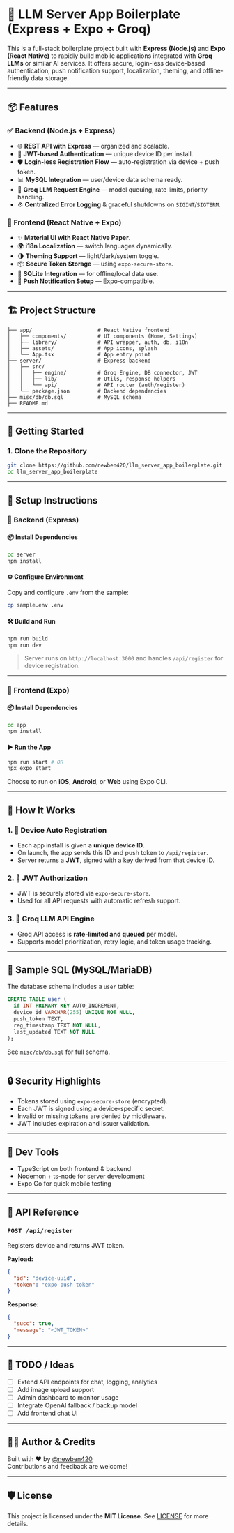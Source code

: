 # 🚀 LLM Server App Boilerplate (Express + Expo + Groq)

This is a full-stack boilerplate project built with **Express (Node.js)** and **Expo (React Native)** to rapidly build mobile applications integrated with **Groq LLMs** or similar AI services. It offers secure, login-less device-based authentication, push notification support, localization, theming, and offline-friendly data storage.

---

## 📦 Features

### ✅ Backend (Node.js + Express)
- 🌐 **REST API with Express** — organized and scalable.
- 🔐 **JWT-based Authentication** — unique device ID per install.
- 🛡️ **Login-less Registration Flow** — auto-registration via device + push token.
- 📊 **MySQL Integration** — user/device data schema ready.
- 🤖 **Groq LLM Request Engine** — model queuing, rate limits, priority handling.
- ⚙️ **Centralized Error Logging** & graceful shutdowns on `SIGINT`/`SIGTERM`.

### 📱 Frontend (React Native + Expo)
- ✨ **Material UI with React Native Paper**.
- 🌍 **i18n Localization** — switch languages dynamically.
- 🌗 **Theming Support** — light/dark/system toggle.
- 📦 **Secure Token Storage** — using `expo-secure-store`.
- 💾 **SQLite Integration** — for offline/local data use.
- 🔔 **Push Notification Setup** — Expo-compatible.

---

## 🏗️ Project Structure

```
├── app/                     # React Native frontend
│   ├── components/          # UI components (Home, Settings)
│   ├── library/             # API wrapper, auth, db, i18n
│   ├── assets/              # App icons, splash
│   └── App.tsx              # App entry point
├── server/                  # Express backend
│   ├── src/
│   │   ├── engine/          # Groq Engine, DB connector, JWT
│   │   ├── lib/             # Utils, response helpers
│   │   └── api/             # API router (auth/register)
│   └── package.json         # Backend dependencies
├── misc/db/db.sql           # MySQL schema
├── README.md
```

---

## 🚀 Getting Started

### 1. Clone the Repository

```bash
git clone https://github.com/newben420/llm_server_app_boilerplate.git
cd llm_server_app_boilerplate
```

---

## 🧩 Setup Instructions

### 🔧 Backend (Express)

#### 📦 Install Dependencies

```bash
cd server
npm install
```

#### ⚙️ Configure Environment

Copy and configure `.env` from the sample:

```bash
cp sample.env .env
```

#### 🛠️ Build and Run

```bash
npm run build
npm run dev
```

> Server runs on `http://localhost:3000` and handles `/api/register` for device registration.

---

### 📱 Frontend (Expo)

#### 📦 Install Dependencies

```bash
cd app
npm install
```

#### ▶️ Run the App

```bash
npm run start # OR
npx expo start
```

Choose to run on **iOS**, **Android**, or **Web** using Expo CLI.

---

## 🧠 How It Works

### 1. 📲 Device Auto Registration

* Each app install is given a **unique device ID**.
* On launch, the app sends this ID and push token to `/api/register`.
* Server returns a **JWT**, signed with a key derived from that device ID.

### 2. 🔐 JWT Authorization

* JWT is securely stored via `expo-secure-store`.
* Used for all API requests with automatic refresh support.

### 3. 🤖 Groq LLM API Engine

* Groq API access is **rate-limited and queued** per model.
* Supports model prioritization, retry logic, and token usage tracking.

---

## 🧪 Sample SQL (MySQL/MariaDB)

The database schema includes a `user` table:

```sql
CREATE TABLE user (
  id INT PRIMARY KEY AUTO_INCREMENT,
  device_id VARCHAR(255) UNIQUE NOT NULL,
  push_token TEXT,
  reg_timestamp TEXT NOT NULL,
  last_updated TEXT NOT NULL
);
```

See [`misc/db/db.sql`](misc/db/db.sql) for full schema.

---

## 🔒 Security Highlights

* Tokens stored using `expo-secure-store` (encrypted).
* Each JWT is signed using a device-specific secret.
* Invalid or missing tokens are denied by middleware.
* JWT includes expiration and issuer validation.

---

## 🧰 Dev Tools

* TypeScript on both frontend & backend
* Nodemon + ts-node for server development
* Expo Go for quick mobile testing

---

## 📡 API Reference

### `POST /api/register`

Registers device and returns JWT token.

**Payload:**

```json
{
  "id": "device-uuid",
  "token": "expo-push-token"
}
```

**Response:**

```json
{
  "succ": true,
  "message": "<JWT_TOKEN>"
}
```

---

## 📘 TODO / Ideas

* [ ] Extend API endpoints for chat, logging, analytics
* [ ] Add image upload support
* [ ] Admin dashboard to monitor usage
* [ ] Integrate OpenAI fallback / backup model
* [ ] Add frontend chat UI

---

## 👨‍💻 Author & Credits

Built with ❤️ by [@newben420](https://github.com/newben420)  
Contributions and feedback are welcome!

---

## 🛡️ License

This project is licensed under the **MIT License**. See [LICENSE](LICENSE) for more details.
